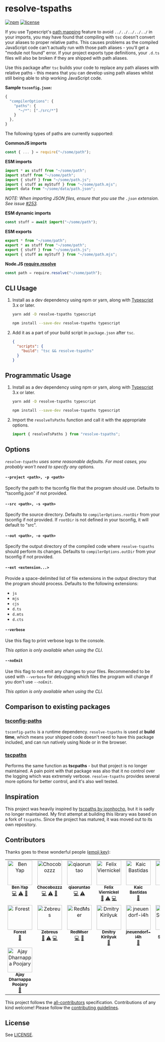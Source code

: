 # resolve-tspaths

[![npm](https://img.shields.io/npm/v/resolve-tspaths?style=flat-square)](https://www.npmjs.com/package/resolve-tspaths)
[![license](https://img.shields.io/:license-mit-blue.svg?style=flat-square)](LICENSE)

If you use Typescript's
[path mapping](https://www.typescriptlang.org/docs/handbook/module-resolution.html#path-mapping)
feature to avoid `../../../../../` in your imports, you may have found that
compiling with `tsc` doesn't convert your aliases to proper relative paths. This
causes problems as the compiled JavaScript code can't actually run with those
path aliases - you'll get a "module not found" error. If your project exports
type definitions, your `.d.ts` files will also be broken if they are shipped
with path aliases.

Use this package after `tsc` builds your code to replace any path aliases with
relative paths - this means that you can develop using path aliases whilst still
being able to ship working JavaScript code.

**Sample `tsconfig.json`:**

```ts
{
  "compilerOptions": {
    "paths": {
      "~/*": ["./src/*"]
    }
  },
}

```

The following types of paths are currently supported:

**CommonJS imports**

```ts
const { ... } = require("~/some/path");
```

**ESM imports**

```ts
import * as stuff from "~/some/path";
import stuff from "~/some/path";
import { stuff } from "~/some/path.js";
import { stuff as myStuff } from "~/some/path.mjs";
import data from "~/some/data/path.json";
```

_NOTE: When importing JSON files, ensure that you use the `.json` extension. See
issue [#253](https://github.com/benyap/resolve-tspaths/issues/253)._

**ESM dynamic imports**

```ts
const stuff = await import("~/some/path");
```

**ESM exports**

```ts
export * from "~/some/path";
export * as stuff from "~/some/path";
export { stuff } from "~/some/path.js";
export { stuff as myStuff } from "~/some/path.mjs";
```

**Node.JS
[require.resolve](https://nodejs.org/api/modules.html#requireresolverequest-options)**

```ts
const path = require.resolve("~/some/path");
```

## CLI Usage

1. Install as a dev dependency using npm or yarn, along with
   [Typescript](https://www.npmjs.com/package/typescript) 3.x or later.

   ```sh
   yarn add -D resolve-tspaths typescript
   ```

   ```sh
   npm install --save-dev resolve-tspaths typescript
   ```

2. Add it as a part of your build script in `package.json` after `tsc`.

   ```json
   {
     "scripts": {
       "build": "tsc && resolve-tspaths"
     }
   }
   ```

## Programmatic Usage

1. Install as a dev dependency using npm or yarn, along with
   [Typescript](https://www.npmjs.com/package/typescript) 3.x or later.

   ```sh
   yarn add -D resolve-tspaths typescript
   ```

   ```sh
   npm install --save-dev resolve-tspaths typescript
   ```

2. Import the `resolveTsPaths` function and call it with the appropriate
   options.

   ```ts
   import { resolveTsPaths } from "resolve-tspaths";
   ```

## Options

_`resolve-tspaths` uses some reasonable defaults. For most cases, you probably
won't need to specify any options._

#### `--project <path>, -p <path>`

Specify the path to the tsconfig file that the program should use. Defaults to
"tsconfig.json" if not provided.

#### `--src <path>, -s <path>`

Specify the source directory. Defaults to `compilerOptions.rootDir` from your
tsconfig if not provided. If `rootDir` is not defined in your tsconfig, it will
default to "src".

#### `--out <path>, -o <path>`

Specify the output directory of the compiled code where `resolve-tspaths` should
perform its changes. Defaults to `compilerOptions.outDir` from your tsconfig if
not provided.

#### `--ext <extension...>`

Provide a space-delimited list of file extensions in the output directory that
the program should process. Defaults to the following extensions:

- `js`
- `mjs`
- `cjs`
- `d.ts`
- `d.mts`
- `d.cts`

#### `--verbose`

Use this flag to print verbose logs to the console.

_This option is only available when using the CLI._

#### `--noEmit`

Use this flag to not emit any changes to your files. Recommended to be used with
`--verbose` for debugging which files the program will change if you don't use
`--noEmit`.

_This option is only available when using the CLI._

## Comparison to existing packages

### [tsconfig-paths](https://github.com/dividab/tsconfig-paths)

`tsconfig-paths` is a runtime dependency. `resolve-tspaths` is used at **build
time**, which means your shipped code doesn't need to have this package
included, and can run natively using Node or in the browser.

### [tscpaths](https://github.com/joonhocho/tscpaths)

Performs the same function as **tscpaths** - but that project is no longer
maintained. A pain point with that package was also that it no control over the
logging which was extremely verbose. `resolve-tspaths` provides several more
options for better control, and it's also well tested.

## Inspiration

This project was heavily inspired by
[tscpaths by joonhocho](https://github.com/joonhocho/tscpaths), but it is sadly
no longer maintained. My first attempt at building this library was based on a
fork of `tscpaths`. Since the project has matured, it was moved out to its own
repository.

## Contributors

Thanks goes to these wonderful people
([emoji key](https://allcontributors.org/docs/en/emoji-key)):

<!-- ALL-CONTRIBUTORS-LIST:START - Do not remove or modify this section -->
<!-- prettier-ignore-start -->
<!-- markdownlint-disable -->
<table>
  <tbody>
    <tr>
      <td align="center" valign="top" width="14.28%"><a href="https://github.com/benyap"><img src="https://avatars.githubusercontent.com/u/19235373?v=4?s=80" width="80px;" alt="Ben Yap"/><br /><sub><b>Ben Yap</b></sub></a><br /><a href="https://github.com/benyap/resolve-tspaths/commits?author=benyap" title="Code">💻</a> <a href="https://github.com/benyap/resolve-tspaths/commits?author=benyap" title="Tests">⚠️</a> <a href="https://github.com/benyap/resolve-tspaths/commits?author=benyap" title="Documentation">📖</a></td>
      <td align="center" valign="top" width="14.28%"><a href="https://github.com/Chocobozzz"><img src="https://avatars.githubusercontent.com/u/5180488?v=4?s=80" width="80px;" alt="Chocobozzz"/><br /><sub><b>Chocobozzz</b></sub></a><br /><a href="https://github.com/benyap/resolve-tspaths/commits?author=Chocobozzz" title="Code">💻</a> <a href="https://github.com/benyap/resolve-tspaths/commits?author=Chocobozzz" title="Tests">⚠️</a> <a href="https://github.com/benyap/resolve-tspaths/issues?q=author%3AChocobozzz" title="Bug reports">🐛</a></td>
      <td align="center" valign="top" width="14.28%"><a href="https://qiaoruntao.com"><img src="https://avatars.githubusercontent.com/u/5846433?v=4?s=80" width="80px;" alt="qiaoruntao"/><br /><sub><b>qiaoruntao</b></sub></a><br /><a href="https://github.com/benyap/resolve-tspaths/commits?author=qiaoruntao" title="Code">💻</a> <a href="https://github.com/benyap/resolve-tspaths/commits?author=qiaoruntao" title="Tests">⚠️</a></td>
      <td align="center" valign="top" width="14.28%"><a href="https://github.com/4nickel"><img src="https://avatars.githubusercontent.com/u/57354511?v=4?s=80" width="80px;" alt="Felix Viernickel"/><br /><sub><b>Felix Viernickel</b></sub></a><br /><a href="https://github.com/benyap/resolve-tspaths/issues?q=author%3A4nickel" title="Bug reports">🐛</a> <a href="https://github.com/benyap/resolve-tspaths/commits?author=4nickel" title="Tests">⚠️</a> <a href="https://github.com/benyap/resolve-tspaths/commits?author=4nickel" title="Code">💻</a></td>
      <td align="center" valign="top" width="14.28%"><a href="http://kaic.dev"><img src="https://avatars.githubusercontent.com/u/9873486?v=4?s=80" width="80px;" alt="Kaic Bastidas"/><br /><sub><b>Kaic Bastidas</b></sub></a><br /><a href="#ideas-tcK1" title="Ideas, Planning, & Feedback">🤔</a></td>
      <td align="center" valign="top" width="14.28%"><a href="https://github.com/Atlinx"><img src="https://avatars.githubusercontent.com/u/25368491?v=4?s=80" width="80px;" alt="Atlinx"/><br /><sub><b>Atlinx</b></sub></a><br /><a href="#ideas-Atlinx" title="Ideas, Planning, & Feedback">🤔</a></td>
      <td align="center" valign="top" width="14.28%"><a href="http://wintercounter.me"><img src="https://avatars.githubusercontent.com/u/963776?v=4?s=80" width="80px;" alt="Victor Vincent"/><br /><sub><b>Victor Vincent</b></sub></a><br /><a href="#ideas-wintercounter" title="Ideas, Planning, & Feedback">🤔</a> <a href="https://github.com/benyap/resolve-tspaths/issues?q=author%3Awintercounter" title="Bug reports">🐛</a></td>
    </tr>
    <tr>
      <td align="center" valign="top" width="14.28%"><a href="https://www.linkedin.com/in/forest-beaver-110965159/"><img src="https://avatars.githubusercontent.com/u/33011274?v=4?s=80" width="80px;" alt="Forest"/><br /><sub><b>Forest</b></sub></a><br /><a href="https://github.com/benyap/resolve-tspaths/issues?q=author%3AForestBeaver" title="Bug reports">🐛</a></td>
      <td align="center" valign="top" width="14.28%"><a href="http://einhorn.jetzt"><img src="https://avatars.githubusercontent.com/u/1557253?v=4?s=80" width="80px;" alt="Zebreus"/><br /><sub><b>Zebreus</b></sub></a><br /><a href="https://github.com/benyap/resolve-tspaths/issues?q=author%3AZebreus" title="Bug reports">🐛</a> <a href="https://github.com/benyap/resolve-tspaths/commits?author=Zebreus" title="Tests">⚠️</a> <a href="https://github.com/benyap/resolve-tspaths/commits?author=Zebreus" title="Code">💻</a></td>
      <td align="center" valign="top" width="14.28%"><a href="https://github.com/RedMser"><img src="https://avatars.githubusercontent.com/u/5117197?v=4?s=80" width="80px;" alt="RedMser"/><br /><sub><b>RedMser</b></sub></a><br /><a href="https://github.com/benyap/resolve-tspaths/commits?author=RedMser" title="Code">💻</a> <a href="https://github.com/benyap/resolve-tspaths/issues?q=author%3ARedMser" title="Bug reports">🐛</a></td>
      <td align="center" valign="top" width="14.28%"><a href="https://github.com/Jokero"><img src="https://avatars.githubusercontent.com/u/434135?v=4?s=80" width="80px;" alt="Dmitry Kirilyuk"/><br /><sub><b>Dmitry Kirilyuk</b></sub></a><br /><a href="https://github.com/benyap/resolve-tspaths/issues?q=author%3AJokero" title="Bug reports">🐛</a></td>
      <td align="center" valign="top" width="14.28%"><a href="https://github.com/jneuendorf-i4h"><img src="https://avatars.githubusercontent.com/u/121858197?v=4?s=80" width="80px;" alt="jneuendorf-i4h"/><br /><sub><b>jneuendorf-i4h</b></sub></a><br /><a href="https://github.com/benyap/resolve-tspaths/commits?author=jneuendorf-i4h" title="Documentation">📖</a></td>
      <td align="center" valign="top" width="14.28%"><a href="https://github.com/kotarella1110"><img src="https://avatars.githubusercontent.com/u/12913947?v=4?s=80" width="80px;" alt="Kotaro Sugawara"/><br /><sub><b>Kotaro Sugawara</b></sub></a><br /><a href="https://github.com/benyap/resolve-tspaths/issues?q=author%3Akotarella1110" title="Bug reports">🐛</a> <a href="https://github.com/benyap/resolve-tspaths/commits?author=kotarella1110" title="Tests">⚠️</a></td>
      <td align="center" valign="top" width="14.28%"><a href="https://github.com/Nooka10"><img src="https://avatars.githubusercontent.com/u/11243999?v=4?s=80" width="80px;" alt="Nooka10"/><br /><sub><b>Nooka10</b></sub></a><br /><a href="https://github.com/benyap/resolve-tspaths/issues?q=author%3ANooka10" title="Bug reports">🐛</a></td>
    </tr>
    <tr>
      <td align="center" valign="top" width="14.28%"><a href="https://github.com/ajsuvarna6"><img src="https://avatars.githubusercontent.com/u/15179597?v=4?s=80" width="80px;" alt="Ajay Dharnappa Poojary"/><br /><sub><b>Ajay Dharnappa Poojary</b></sub></a><br /><a href="https://github.com/benyap/resolve-tspaths/issues?q=author%3Aajsuvarna6" title="Bug reports">🐛</a></td>
    </tr>
  </tbody>
</table>

<!-- markdownlint-restore -->
<!-- prettier-ignore-end -->

<!-- ALL-CONTRIBUTORS-LIST:END -->

This project follows the
[all-contributors](https://github.com/all-contributors/all-contributors)
specification. Contributions of any kind welcome! Please follow the
[contributing guidelines](CONTRIBUTING.md).

## License

See [LICENSE](LICENSE).
